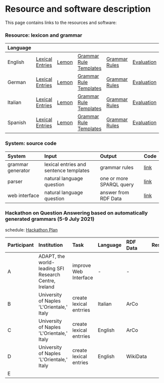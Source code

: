 # Resource and software description
This page contains links to the resources and software:


### Resource: lexicon and grammar

| Language      |                |       |      |      |      | 
| :------------ |:---------------| :-----|:-----|:-----|:-----|
| English       |[Lexical Entries](https://github.com/fazleh2010/multilingual-grammar-generator/tree/main/result/en/lexicalEntries)| [Lemon](https://github.com/fazleh2010/multilingual-grammar-generator/tree/main/result/en/lemon)|[Grammar Rule Templates](https://github.com/fazleh2010/multilingual-grammar-generator/tree/main/result/en/sentenceTemplates)|[Grammar Rules](https://github.com/fazleh2010/multilingual-grammar-generator/tree/main/result/en/grammar)|[Evaluation](https://github.com/fazleh2010/multilingual-grammar-generator/tree/main/result/en/evaluation)|
| German        |[Lexical Entries](https://github.com/fazleh2010/multilingual-grammar-generator/tree/main/result/de/lexicalEntries)| [Lemon](https://github.com/fazleh2010/multilingual-grammar-generator/tree/main/result/de/lemon) |[Grammar Rule Templates](https://github.com/fazleh2010/multilingual-grammar-generator/tree/main/result/de/sentenceTemplates)|[Grammar Rules](https://github.com/fazleh2010/multilingual-grammar-generator/tree/main/result/de/grammar)|[Evaluation](https://github.com/fazleh2010/multilingual-grammar-generator/tree/main/result/de/evaluation)|
| Italian       |[Lexical Entries](https://github.com/fazleh2010/multilingual-grammar-generator/tree/main/result/it/lexicalEntries)| [Lemon](https://github.com/fazleh2010/multilingual-grammar-generator/tree/main/result/it/lemon) |[Grammar Rule Templates](https://github.com/fazleh2010/multilingual-grammar-generator/tree/main/result/it/sentenceTemplates)|[Grammar Rules](https://github.com/fazleh2010/multilingual-grammar-generator/tree/main/result/it/grammar)|[Evaluation](https://github.com/fazleh2010/multilingual-grammar-generator/tree/main/result/it/evaluation)|
| Spanish       |[Lexical Entries](https://github.com/fazleh2010/multilingual-grammar-generator/tree/main/result/es/lexicalEntries)| [Lemon](https://github.com/fazleh2010/multilingual-grammar-generator/tree/main/result/es/lemon)|[Grammar Rule Templates](https://github.com/fazleh2010/multilingual-grammar-generator/tree/main/result/es/sentenceTemplates)|[Grammar Rules](https://github.com/fazleh2010/multilingual-grammar-generator/tree/main/result/es/grammar)|[Evaluation](https://github.com/fazleh2010/multilingual-grammar-generator/tree/main/result/es/evaluation)|

### System: source code

| System      | Input       |  Output      | Code       | 
| :------------ |:--------------- |:---------------|:---------------| 
| grammar generator | lexical entries and sentence templates| grammar rules |[link](https://github.com/fazleh2010/multilingual-grammar-generator)| 
| parser       | natural language question| one or more SPARQL query|[link](https://github.com/ag-sc/grammar-rules.git)| 
| web interface | natural language question| answer from RDF Data |[link](https://github.com/ag-sc/QueGG-web/tree/extension)|

### Hackathon on Question Answering based on automatically generated grammars (5-9 July 2021)
schedule: [Hackathon Plan](https://docs.google.com/document/d/14FRDHF-9kxpyOvBQKJX1KTubmxvLdfLli1UQ7L8wGYo/edit?usp=sharing) 

| Participant      | Institution      |  Task  |  Language      |  RDF Data       |  Result       |  
| :------------ |:--------------- |:---------------|:---------------| :---------------| :---------------|
| A | ADAPT, the world-leading SFI Research Centre, Ireland| improve Web Interface| -| - | | 
| B | University of Naples 'L'Orientale,' Italy | create lexical entrries | Italian |  ArCo| | 
| C | University of Naples 'L'Orientale,' Italy | create lexical entrries | English | ArCo | | 
| D | University of Naples 'L'Orientale,' Italy | create lexical entries | English | WikiData| | 
| E | |  | | | 

